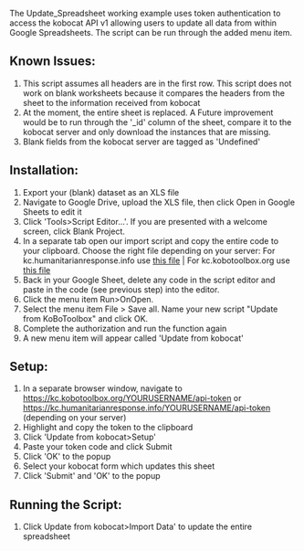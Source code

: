 The Update_Spreadsheet working example uses token authentication to access the kobocat API v1 allowing users to update all data from within Google Spreadsheets. The script can be run through the added menu item. 

## Known Issues:
1. This script assumes all headers are in the first row. This script does not work on blank worksheets because it compares the headers from the sheet to the information received from kobocat
1. At the moment, the entire sheet is replaced. A Future improvement would be to run through the '_id' column of the sheet, compare it to the kobocat server and only download the instances that are missing. 
1. Blank fields from the kobocat server are tagged as 'Undefined' 


## Installation:
1. Export your (blank) dataset as an XLS file
1. Navigate to Google Drive, upload the XLS file, then click Open in Google Sheets to edit it
1. Click 'Tools>Script Editor...'. If you are presented with a welcome screen, click Blank Project.
1. In a separate tab open our import script and copy the entire code to your clipboard. Choose the right file depending on your server:  For kc.humanitarianresponse.info use [this file](Update_spreadsheet_hr_info) | For kc.kobotoolbox.org use [this file](Update_Spreadsheet) 
1. Back in your Google Sheet, delete any code in the script editor and paste in the code (see previous step) into the editor.
1. Click the menu item Run>OnOpen.
1. Select the menu item File > Save all. Name your new script "Update from KoBoToolbox" and click OK.
1. Complete the authorization and run the function again
1. A new menu item will appear called 'Update from kobocat'


## Setup:
1. In a separate browser window, navigate to https://kc.kobotoolbox.org/YOURUSERNAME/api-token or https://kc.humanitarianresponse.info/YOURUSERNAME/api-token (depending on your server)
1. Highlight and copy the token to the clipboard
1. Click 'Update from kobocat>Setup'
1. Paste your token code and click Submit
1. Click 'OK' to the popup
1. Select your kobocat form which updates this sheet
1. Click 'Submit' and 'OK' to the popup


## Running the Script:
1. Click Update from kobocat>Import Data' to update the entire spreadsheet
